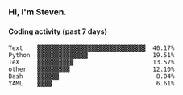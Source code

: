 ### Hi, I'm Steven.

#### Coding activity (past 7 days)
```
Text    ▓▓▓▓▓▓▓▓▓▓▓▓▓▓▓▓▓▓▓▓▓▓▓▓▓▓▓▓▓▓  40.17%
Python  ▓▓▓▓▓▓▓▓▓▓▓▓▓▓                  19.51%
TeX     ▓▓▓▓▓▓▓▓▓▓                      13.57%
other   ▓▓▓▓▓▓▓▓▓                       12.10%
Bash    ▓▓▓▓▓▓                           8.04%
YAML    ▓▓▓▓                             6.61%
```

